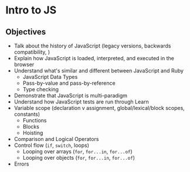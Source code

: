 # Intro to JS

## Objectives
* Talk about the history of JavaScript (legacy versions, backwards compatibility, )
* Explain how JavaScript is loaded, interpreted, and executed in the browser
* Understand what's similar and different between JavaScript and Ruby
  * JavaScript Data Types
  * Pass-by-value and pass-by-reference
  * Type checking
* Demonstrate that JavaScript is multi-paradigm
* Understand how JavaScript tests are run through Learn
* Variable scope (declaration v assignment, global/lexical/block scopes, constants)
  * Functions
  * Blocks
  * Hoisting
* Comparison and Logical Operators
* Control flow (`if`, `switch`, loops)
  * Looping over arrays (`for`, `for...in`, `for...of`)
  * Looping over objects (`for`, `for...in`, `for...of`)
* Errors
